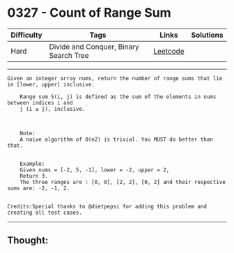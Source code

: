 # 0327 - Count of Range Sum

Difficulty  | Tags | Links | Solutions
----------- | ---- | ----- | -----
Hard | Divide and Conquer, Binary Search Tree | [Leetcode](https://leetcode.com/problems/count-of-range-sum/description/) |


-----------

```
Given an integer array nums, return the number of range sums that lie in [lower, upper] inclusive.

    Range sum S(i, j) is defined as the sum of the elements in nums between indices i and 
    j (i ≤ j), inclusive.



    Note:
    A naive algorithm of O(n2) is trivial. You MUST do better than that.


    Example:
    Given nums = [-2, 5, -1], lower = -2, upper = 2,
    Return 3.
    The three ranges are : [0, 0], [2, 2], [0, 2] and their respective sums are: -2, -1, 2.


Credits:Special thanks to @dietpepsi for adding this problem and creating all test cases.
```

-----------

## Thought:
